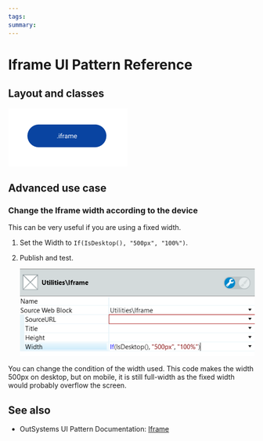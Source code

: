 ```yaml
---
tags:
summary: 
---
```


# Iframe UI Pattern Reference

## Layout and classes

![](<images/iframe-image-3.png>)

## Advanced use case

### Change the Iframe width according to the device

This can be very useful if you are using a fixed width.

1. Set the Width to `If(IsDesktop(), "500px", "100%")`.

1. Publish and test.

    ![](<images/iframe-image-4.png>)

You can change the condition of the width used. This code makes the width 500px on desktop, but on mobile, it is still full-width as the fixed width would probably overflow the screen.


  ## See also
 * OutSystems UI Pattern Documentation: [Iframe ](https://success.outsystems.com/Documentation/11/Developing_an_Application/Design_UI/Patterns/Using_Web_Patterns/Utilities/Iframe)
